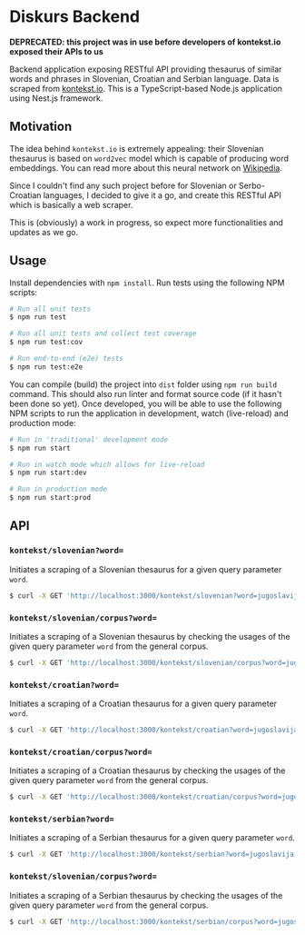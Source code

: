 # Diskurs Backend

**DEPRECATED: this project was in use before developers of kontekst.io exposed their APIs to us**

Backend application exposing RESTful API providing thesaurus of similar words and phrases in Slovenian, Croatian and
Serbian language. Data is scraped from [kontekst.io](https://www.kontekst.io/). This is a TypeScript-based Node.js
application using Nest.js framework.

## Motivation

The idea behind `kontekst.io` is extremely appealing: their Slovenian thesaurus is based on `word2vec` model which is
capable of producing word embeddings. You can read more about this neural network on
[Wikipedia](https://en.wikipedia.org/wiki/Word2vec).

Since I couldn't find any such project before for Slovenian or Serbo-Croatian languages, I decided to give it a go, and
create this RESTful API which is basically a web scraper.

This is (obviously) a work in progress, so expect more functionalities and updates as we go.

## Usage

Install dependencies with `npm install`. Run tests using the following NPM scripts:

```bash
# Run all unit tests
$ npm run test

# Run all unit tests and collect test coverage
$ npm run test:cov

# Run end-to-end (e2e) tests
$ npm run test:e2e
```

You can compile (build) the project into `dist` folder using `npm run build` command. This should also run linter and
format source code (if it hasn't been done so yet). Once developed, you will be able to use the following NPM scripts to
run the application in development, watch (live-reload) and production mode:

```bash
# Run in 'traditional' development mode
$ npm run start

# Run in watch mode which allows for live-reload
$ npm run start:dev

# Run in production mode
$ npm run start:prod
```

## API

### `kontekst/slovenian?word=`

Initiates a scraping of a Slovenian thesaurus for a given query parameter `word`.

```bash
$ curl -X GET 'http://localhost:3000/kontekst/slovenian?word=jugoslavija'
```

### `kontekst/slovenian/corpus?word=`

Initiates a scraping of a Slovenian thesaurus by checking the usages of the given query parameter `word` from the general
corpus.

```bash
$ curl -X GET 'http://localhost:3000/kontekst/slovenian/corpus?word=jugoslavija'
```

### `kontekst/croatian?word=`

Initiates a scraping of a Croatian thesaurus for a given query parameter `word`.

```bash
$ curl -X GET 'http://localhost:3000/kontekst/croatian?word=jugoslavija'
```

### `kontekst/croatian/corpus?word=`

Initiates a scraping of a Croatian thesaurus by checking the usages of the given query parameter `word` from the general
corpus.

```bash
$ curl -X GET 'http://localhost:3000/kontekst/croatian/corpus?word=jugoslavija'
```

### `kontekst/serbian?word=`

Initiates a scraping of a Serbian thesaurus for a given query parameter `word`.

```bash
$ curl -X GET 'http://localhost:3000/kontekst/serbian?word=jugoslavija'
```

### `kontekst/slovenian/corpus?word=`

Initiates a scraping of a Serbian thesaurus by checking the usages of the given query parameter `word` from the general
corpus.

```bash
$ curl -X GET 'http://localhost:3000/kontekst/serbian/corpus?word=jugoslavija'
```
